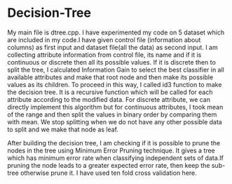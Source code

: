# Decision-Tree
My main file is dtree.cpp. I have experimented my code on 5 dataset which are included in my code.I have given control file
(information about columns) as first input and dataset file(all the data) as second input.
I am collecting attribute information from control file, its name and if it is continuous or discrete then all its 
possible values. If it is discrete then to split the tree, I calculated Information Gain to select the best classifier in all
available attributes and make that root node and then make its possible values as its children. To proceed in this way, I 
called id3 function to make the decision tree. It is a recursive function which will be called for each attribute according to 
the modified data. For discrete attribute, we can directly implement this algorithm but for continuous attributes, I took mean 
of the range and then split the values in binary order by comparing them with mean.
We stop splitting when we do not have any other possible data to split and we make that node as leaf.

After building the decision tree, I am checking if it is possible to prune the nodes in the tree using Minimum Error Pruning 
technique. It gives a tree which has minimum error rate when classifying independent sets of data.If pruning the node leads to 
a greater expected error rate, then keep the sub-tree otherwise prune it.
I have used ten fold cross validation here.
